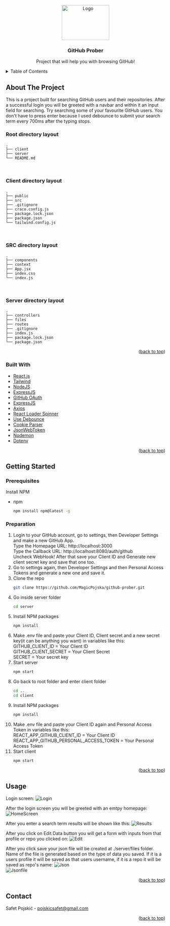 <div id="top"></div>

<!-- PROJECT LOGO -->
<br />
<div align="center">
  
<img src="https://images.unsplash.com/photo-1618401471353-b98afee0b2eb?ixid=MnwxMjA3fDB8MHxzZWFyY2h8MXx8Z2l0aHVifGVufDB8fDB8fA%3D%3D&ixlib=rb-1.2.1&auto=format&fit=crop&w=900&q=60" alt="Logo" width="150" height="110">


  <h3 align="center">GitHub Prober</h3>

  <p align="center">
    Project that will help you with browsing GitHub!
  </p>
</div>



<!-- TABLE OF CONTENTS -->
<details>
  <summary>Table of Contents</summary>
  <ol>
    <li>
      <a href="#about-the-project">About The Project</a>
      <ul>
        <li><a href="#built-with">Built With</a></li>
      </ul>
    </li>
    <li>
      <a href="#getting-started">Getting Started</a>
      <ul>
        <li><a href="#prerequisites">Prerequisites</a></li>
        <li><a href="#installation">Installation</a></li>
      </ul>
    </li>
    <li><a href="#usage">Usage</a></li>
  </ol>
</details>



<!-- ABOUT THE PROJECT -->
## About The Project

This is a project built for searching GitHub users and their repositories. After a successful login you will be greeted with a navbar and within it an input field for searching. Try searching some of your favourite GitHub users. You don't have to press enter because I used debounce to submit your search term every 700ms after the typing stops.
 <br />
 
 ### Root directory layout

    .
    ├── client   
    ├── server
    └── README.md
    
  
<br />
  
### Client directory layout

    .
    ├── public
    ├── src
    ├── .gitignore
    ├── craco.config.js
    ├── package.lock.json
    ├── package.json
    └── tailwind.config.js

<br />
  
### SRC directory layout

    .
    ├── components
    ├── context
    ├── App.jsx
    ├── index.css
    └── index.js
    
<br />
  
### Server directory layout

    .
    ├── controllers
    ├── files
    ├── routes
    ├── .gitignore
    ├── index.js
    ├── package.lock.json
    └── package.json
    

<p align="right">(<a href="#top">back to top</a>)</p>


### Built With

* [React.js](https://reactjs.org/)
* [Tailwind](https://tailwindcss.com/)
* [NodeJS](https://nodejs.org/en/)
* [ExpressJS](https://expressjs.com/)
* [GitHub OAuth](https://docs.github.com/en/developers/apps/building-oauth-apps/authorizing-oauth-apps)
* [ExpressJS](https://expressjs.com/)
* [Axios](https://www.npmjs.com/package/axios)
* [React Loader Spinner](https://www.npmjs.com/package/react-loader-spinner)
* [Use Debounce](https://www.npmjs.com/package/use-debounce)
* [Cookie Parser](https://www.npmjs.com/package/cookie-parser)
* [JsonWebToken](https://www.npmjs.com/package/jsonwebtoken)
* [Nodemon](https://www.npmjs.com/package/nodemon)
* [Dotenv](https://www.npmjs.com/package/dotenv)

<p align="right">(<a href="#top">back to top</a>)</p>


<!-- GETTING STARTED -->
## Getting Started

### Prerequisites

Install NPM
* npm
  ```sh
  npm install npm@latest -g
  ```

### Preparation


1. Login to your GitHub account, go to settings, then Developer Settings and make a new GitHub App. <br />
Type the Homepage URL: http://localhost:3000 <br />
Type the Callback URL: http://localhost:8080/auth/github <br />
Uncheck WebHook! After that save your Client ID and Generate new client secret key and save that one too. 
2. Go to settings again, then Developer Settings and then Personal Access Tokens and generate a new one and save it.
3. Clone the repo
   ```sh
   git clone https://github.com/MagicPojska/github-prober.git
   ```
4. Go inside server folder
   ```sh
   cd server
   ```
5. Install NPM packages
   ```sh
   npm install
   ```
6. Make .env file and paste your Client ID, Client secret and a new secret key(it can be anything you want) in variables like this: <br />
    GITHUB_CLIENT_ID = Your Client ID <br />
    GITHUB_CLIENT_SECRET = Your Client Secret <br />
    SECRET = Your secret key <br />
7. Start server
   ```sh
   npm start
   ```
8. Go back to root folder and enter client folder
   ```sh
   cd ..
   cd client
   ```
9. Install NPM packages
   ```sh
   npm install
   ```
10. Make .env file and paste your Client ID again and Personal Access Token in variables like this: <br />
    REACT_APP_GITHUB_CLIENT_ID = Your Client ID <br />
    REACT_APP_GITHUB_PERSONAL_ACCESS_TOKEN = Your Personal Access Token <br />
7. Start client
   ```sh
   npm start
   ```

<p align="right">(<a href="#top">back to top</a>)</p>



<!-- USAGE EXAMPLES -->
## Usage

Login screen:
![Login](./client/public/images/login.png)

After the login screen you will be greeted with an emtpy homepage:
![HomeScreen](./client/public/images/homescreen.png)

After you enter a search term results will be shown like this:
![Results](./client/public/images/search.png)

After you click on Edit Data button you will get a form with inputs from that profile or repo you clicked on:
![Edit](./client/public/images/edit.png)

After you click save your json file will be created at ./server/files folder. Name of the file is generated based on the type of data you saved. If it is a users profile it will be saved as that users username, if it is a repo it will be saved as repo's name:
![Json](./client/public/images/json.png)
<br />
![Jsonfile](./client/public/images/jsonfile.png)


<p align="right">(<a href="#top">back to top</a>)</p>



<!-- CONTACT -->
## Contact

Safet Pojskić - pojskicsafet@gmail.com

<p align="right">(<a href="#top">back to top</a>)</p>
